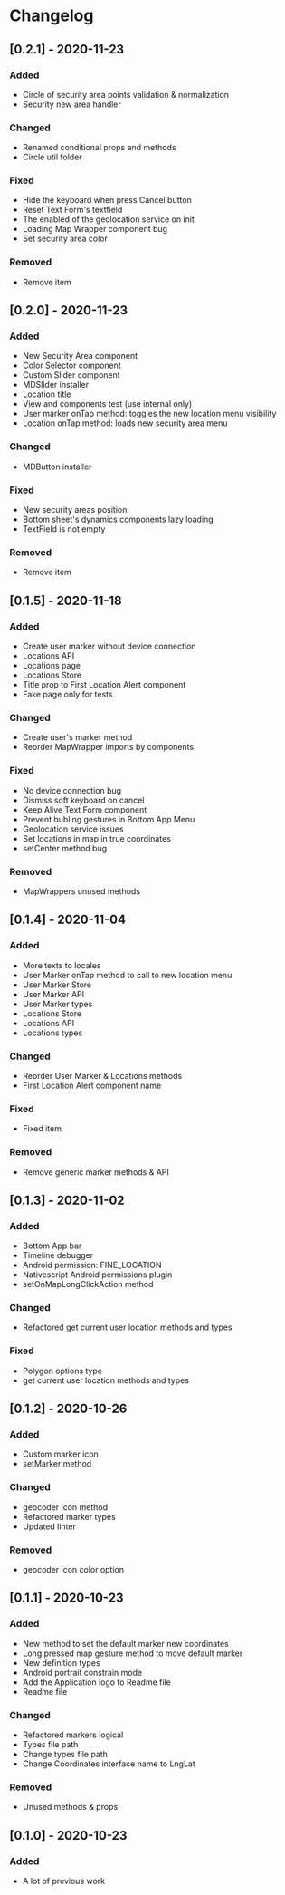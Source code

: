 # Changelog

## [0.2.1] - 2020-11-23

### Added

- Circle of security area points validation & normalization
- Security new area handler

### Changed

- Renamed conditional props and methods
- Circle util folder

### Fixed

- Hide the keyboard when press Cancel button
- Reset Text Form's textfield
- The enabled of the geolocation service on init
- Loading Map Wrapper component bug
- Set security area color

### Removed

- Remove item


## [0.2.0] - 2020-11-23

### Added

- New Security Area component
- Color Selector component
- Custom Slider component
- MDSlider installer
- Location title
- View and components test (use internal only)
- User marker onTap method: toggles the new location menu visibility
- Location onTap method: loads new security area menu

### Changed

- MDButton installer

### Fixed

- New security areas position
- Bottom sheet's dynamics components lazy loading
- TextField is not empty

### Removed

- Remove item

## [0.1.5] - 2020-11-18

### Added

- Create user marker without device connection
- Locations API
- Locations page
- Locations Store
- Title prop to First Location Alert component
- Fake page only for tests

### Changed

- Create user's marker method
- Reorder MapWrapper imports by components

### Fixed

- No device connection bug
- Dismiss soft keyboard on cancel
- Keep Alive Text Form component
- Prevent bubling gestures in Bottom App Menu
- Geolocation service issues
- Set locations in map in true coordinates
- setCenter method bug

### Removed

- MapWrappers unused methods

## [0.1.4] - 2020-11-04

### Added

- More texts to locales
- User Marker onTap method to call to new location menu
- User Marker Store
- User Marker API
- User Marker types
- Locations Store
- Locations API
- Locations types

### Changed

- Reorder User Marker & Locations methods
- First Location Alert component name

### Fixed

- Fixed item

### Removed

- Remove generic marker methods & API


## [0.1.3] - 2020-11-02
### Added

- Bottom App bar
- Timeline debugger
- Android permission: FINE_LOCATION
- Nativescript Android permissions plugin
- setOnMapLongClickAction method

### Changed

- Refactored get current user location methods and types

### Fixed

- Polygon options type
- get current user location methods and types


## [0.1.2] - 2020-10-26

### Added

- Custom marker icon
- setMarker method

### Changed

- geocoder icon method
- Refactored marker types
- Updated linter

### Removed

- geocoder icon color option


## [0.1.1] - 2020-10-23

### Added

- New method to set the default marker new coordinates
- Long pressed map gesture method to move default marker
- New definition types
- Android portrait constrain mode
- Add the Application logo to Readme file
- Readme file

### Changed

- Refactored markers logical
- Types file path
- Change types file path
- Change Coordinates interface name to LngLat

### Removed

- Unused methods & props

## [0.1.0] - 2020-10-23

### Added

- A lot of previous work
